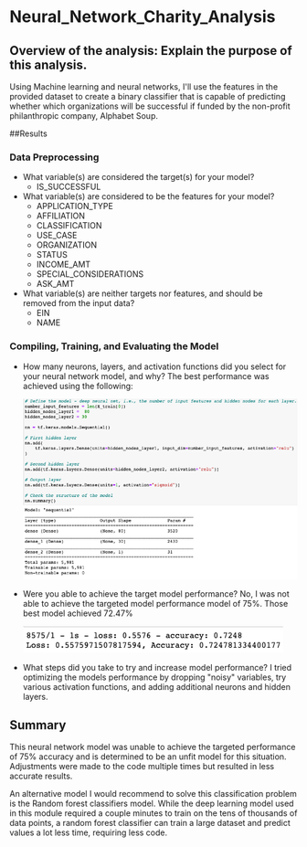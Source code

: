# Neural_Network_Charity_Analysis

## Overview of the analysis: Explain the purpose of this analysis.

Using Machine learning and neural networks, I'll use the features in the provided dataset to create a binary classifier that is capable of predicting whether which organizations will be successful if funded by the non-profit philanthropic company, Alphabet Soup.

##Results

### Data Preprocessing
* What variable(s) are considered the target(s) for your model?
	* IS_SUCCESSFUL
* What variable(s) are considered to be the features for your model?
	* APPLICATION_TYPE
	* AFFILIATION
	* CLASSIFICATION
	* USE_CASE
	* ORGANIZATION
	* STATUS
	* INCOME_AMT
	* SPECIAL_CONSIDERATIONS
	* ASK_AMT
* What variable(s) are neither targets nor features, and should be removed from the input data?
	* EIN
	* NAME

### Compiling, Training, and Evaluating the Model
* How many neurons, layers, and activation functions did you select for your neural network model, and why?
	The best performance was achieved using the following:

	![layers](Pictures/layers.png)

* Were you able to achieve the target model performance?
	No, I was not able to achieve the targeted model performance model of 75%. Those best model achieved 72.47%

	![layers](Pictures/accuracy.png)

* What steps did you take to try and increase model performance?
	I tried optimizing the models performance by dropping "noisy" variables, try various activation functions, and adding additional neurons and hidden layers.

## Summary

This neural network model was unable to achieve the targeted performance of 75% accuracy and is determined to be an unfit model for this situation. Adjustments were made to the code multiple times but resulted in less accurate results.

An alternative model I would recommend to solve this classification problem is the Random forest classifiers model. While the deep learning model used in this module required a couple minutes to train on the tens of thousands of data points, a random forest classifier can train a large dataset and predict values a lot less time, requiring less code.